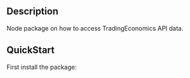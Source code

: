 ## Description
Node package on how to access TradingEconomics API data.

## QuickStart
First install the package:

```javascript
